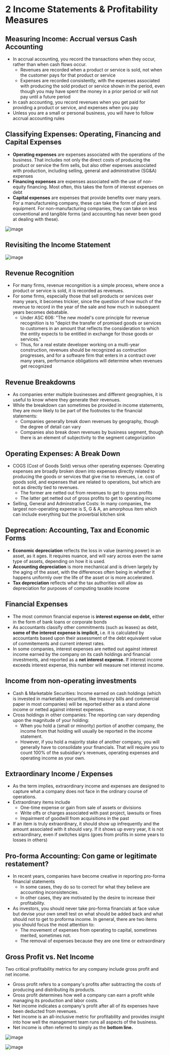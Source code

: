 # 2 Income Statements & Profitability Measures

## Measuring Income: Accrual versus Cash Accounting

- In accrual accounting, you record the transactions when they occur, rather than when cash flows occur.
  - Revenues are recorded when a product or service is sold, not when the customer pays for that product or service
  - Expenses are recorded consistently, with the expenses associated with producing the sold product or service shown in the period, even though you may have spent the money in a prior period or will not pay until a future period
- In cash accounting, you record revenues when you get paid for providing a product or service, and expenses when you pay
- Unless you are a small or personal business, you will have to follow accrual accounting rules

## Classifying Expenses: Operating, Financing and Capital Expenses

- **Operating expenses** are expenses associated with the operations of the business. That includes not only the direct costs of producing the product or service the firm sells, but also other expenses associated with production, including selling, general and administrative (SG&A) expenses
- **Financing expenses** are expenses associated with the use of non-equity financing. Most often, this takes the form of interest expenses on debt
- **Capital expenses** are expenses that provide benefits over many years. For a manufactureing company, these can take the form of plant and equipment. For non-manufacturing companies, they can take on less conventional and tangible forms (and accounting has never been good at dealing with these).

![image](../../media/Accounting-for-Finance_2-Income-Statements-&-Profitability-Measures-image1.jpg)

## Revisiting the Income Statement

![image](../../media/Accounting-for-Finance_2-Income-Statements-&-Profitability-Measures-image2.jpg)

## Revenue Recognition

- For many firms, revenue recongnition is a simple process, where once a product or service is sold, it is recorded as revenues.
- For some firms, especially those that sell products or services over many years, it becomes trickier, since the question of how much of the revenue to record in the year of the sale and how much in subsequent years becomes debatable.
  - Under ASC 606: "The new model's core principle for revenue recognition is to "depict the transfer of promised goods or services to customers in an amount that reflects the consideration to which the entity expects to be entitled in exchange for those goods or services."
  - Thus, for a real estate developer working on a multi-year construction, revenues should be recognized as contruction progresses, and for a software firm that enters in a contract over many years, performance obligations will determine when revenues get recognized

## Revenue Breakdowns

- As companies enter multiple businesses and different geographies, it is useful to know where they generate their revenues.
- While the breakdown can sometimes be provided in income statements, they are more likely to be part of the footnotes to the financial statements:
  - Companies generally break down revenues by geography, though the degree of detail can vary
  - Companies also break down revenues by business segment, though there is an element of subjectivity to the segment categorization

## Operating Expenses: A Break Down

- COGS (Cost of Goods Sold) versus other operating expenses: Operating expenses are broadly broken down into expenses directly related to producing the goods or services that give rise to revenues, i.e. cost of goods sold, and expenses that are related to operations, but which are not as directly tied to revenues.
  - The former are netted out from revenues to get to gross profits
  - The latter get netted out of gross profits to get to operating income
- Selling, General and Adminstrative Costs: In many companies, the largest non-operating expense is S, G & A, an amorphous item which can include everything but the proverbial kitchen sink

## Deprecation: Accounting, Tax and Economic Forms

- **Economic depreciation** reflects the loss in value (earning power) in an asset, as it ages. It requires nuance, and will vary across even the same type of assets, depending on how it is used.
- **Accounting depreciation** is more mechanical and is driven largely by the aging of the asset, with the differences often being in whether it happens uniformly over the life of the asset or is more accelerated.
- **Tax depreciation** reflects what the tax authorities will allow as depreciation for purposes of computing taxable income

## Financial Expenses

- The most common financial expense is **interest expense on debt,** either in the form of bank loans or corporate bonds
- As accountants classify other commitments (such as leases) as debt, **some of the interest expense is implicit,** i.e. it is calculated by accountants based upon their assessment of the debt equivalent value of commitements and current interest rates.
- In some companies, interest expenses are netted out against interest income earned by the company on its cash holdings and financial investments, and reported as a **net interest expense.** If interest income exceeds interest expense, this number will measure net interest income.

## Income from non-operating investments

- Cash & Marketable Securities: Income earned on cash holdings (which is invested in marketable securities, like treasury bills and commercial paper in most companies) will be reported either as a stand alone income or netted against interest expenses.
- Cross holdings in other companies: The reporting can vary depending upon the magnitude of your holding:
  - When you hold a (small or minority) portion of another company, the income from that holding will usually be reported in the income statement.
  - However, if you hold a majority stake of another company, you will generally have to consolidate your financials. That will require you to count 100% of the subsidiary's revenues, operating expenses and operating income as your own.

## Extraordinary Income / Expenses

- As the term implies, extraordinary income and expenses are designed to capture what a company does not face in the ordinary course of operations.
- Extraordinary items include
  - One-time expense or gain from sale of assets or divisions
  - Write offs or charges associated with past project, lawsuits or fines
  - Impairment of goodwill from acquisitions in the past
- If an item is truly extraordinary, it should show up infrequently and the amount associated with it should vary. If it shows up every year, it is not extraordinary, even if switches signs (goes from profits in some years to losses in others)

## Pro-forma Accounting: Con game or legitimate restatement?

- In recent years, companies have become creative in reporting pro-forma financial statements
  - In some cases, they do so to correct for what they believe are accounting inconsistencies.
  - In other cases, they are motivated by the desire to increase their profitability.
- As investors, you should never take pro-forma financials at face value but devise your own smell test on what should be added back and what should not to get to proforma income. In general, there are two items you should focus the most attention to:
  - The movement of expenses from operating to capital, sometimes merited, sometimes not.
  - The removal of expenses because they are one time or extraordinary

## Gross Profit vs. Net Income

Two critical profitability metrics for any company include gross profit and net income.

- Gross profit refers to a company's profits after subtracting the costs of producing and distributing its products.
- Gross profit determines how well a company can earn a profit while managing its production and labor costs.
- Net income indicates a company's profit after all of its expenses have been deducted from revenues.
- Net income is an all-inclusive metric for profitability and provides insight into how well the management team runs all aspects of the business.
- Net income is often referred to simply as the **bottom line.**

![image](../../media/Accounting-for-Finance_2-Income-Statements-&-Profitability-Measures-image3.jpg)

![image](../../media/Accounting-for-Finance_2-Income-Statements-&-Profitability-Measures-image4.jpg)
